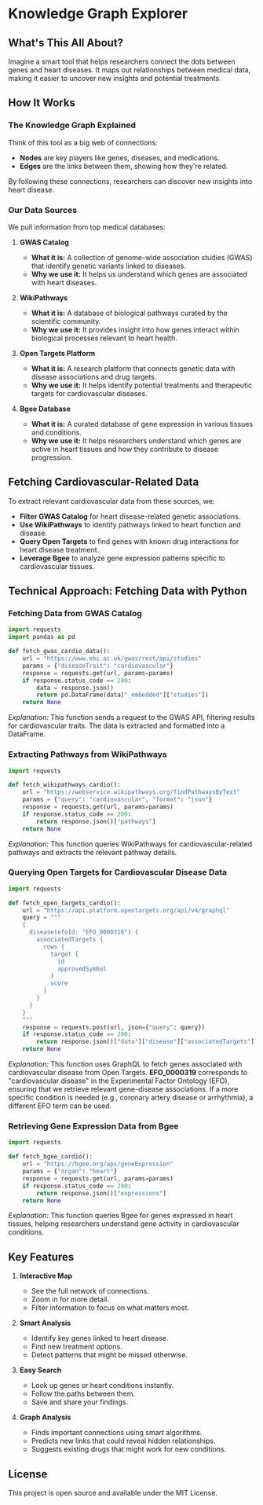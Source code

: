 # Knowledge Graph Explorer

## What's This All About?

Imagine a smart tool that helps researchers connect the dots between genes and heart diseases. It maps out relationships between medical data, making it easier to uncover new insights and potential treatments.

## How It Works

### The Knowledge Graph Explained

Think of this tool as a big web of connections:

- **Nodes** are key players like genes, diseases, and medications.
- **Edges** are the links between them, showing how they're related.

By following these connections, researchers can discover new insights into heart disease.

### Our Data Sources

We pull information from top medical databases:

1. **GWAS Catalog**
   - **What it is:** A collection of genome-wide association studies (GWAS) that identify genetic variants linked to diseases.
   - **Why we use it:** It helps us understand which genes are associated with heart diseases.

2. **WikiPathways**
   - **What it is:** A database of biological pathways curated by the scientific community.
   - **Why we use it:** It provides insight into how genes interact within biological processes relevant to heart health.

3. **Open Targets Platform**
   - **What it is:** A research platform that connects genetic data with disease associations and drug targets.
   - **Why we use it:** It helps identify potential treatments and therapeutic targets for cardiovascular diseases.

4. **Bgee Database**
   - **What it is:** A curated database of gene expression in various tissues and conditions.
   - **Why we use it:** It helps researchers understand which genes are active in heart tissues and how they contribute to disease progression.

## Fetching Cardiovascular-Related Data

To extract relevant cardiovascular data from these sources, we:
- **Filter GWAS Catalog** for heart disease-related genetic associations.
- **Use WikiPathways** to identify pathways linked to heart function and disease.
- **Query Open Targets** to find genes with known drug interactions for heart disease treatment.
- **Leverage Bgee** to analyze gene expression patterns specific to cardiovascular tissues.

## Technical Approach: Fetching Data with Python

### Fetching Data from GWAS Catalog
```python
import requests
import pandas as pd

def fetch_gwas_cardio_data():
    url = "https://www.ebi.ac.uk/gwas/rest/api/studies"
    params = {"diseaseTrait": "cardiovascular"}
    response = requests.get(url, params=params)
    if response.status_code == 200:
        data = response.json()
        return pd.DataFrame(data["_embedded"]["studies"])
    return None
```
*Explanation:* This function sends a request to the GWAS API, filtering results for cardiovascular traits. The data is extracted and formatted into a DataFrame.

### Extracting Pathways from WikiPathways
```python
import requests

def fetch_wikipathways_cardio():
    url = "https://webservice.wikipathways.org/findPathwaysByText"
    params = {"query": "cardiovascular", "format": "json"}
    response = requests.get(url, params=params)
    if response.status_code == 200:
        return response.json()["pathways"]
    return None
```
*Explanation:* This function queries WikiPathways for cardiovascular-related pathways and extracts the relevant pathway details.

### Querying Open Targets for Cardiovascular Disease Data
```python
import requests

def fetch_open_targets_cardio():
    url = "https://api.platform.opentargets.org/api/v4/graphql"
    query = """
    {
      disease(efoId: "EFO_0000319") {
        associatedTargets {
          rows {
            target {
              id
              approvedSymbol
            }
            score
          }
        }
      }
    }
    """
    response = requests.post(url, json={"query": query})
    if response.status_code == 200:
        return response.json()["data"]["disease"]["associatedTargets"]["rows"]
    return None
```
*Explanation:* This function uses GraphQL to fetch genes associated with cardiovascular disease from Open Targets. **EFO_0000319** corresponds to "cardiovascular disease" in the Experimental Factor Ontology (EFO), ensuring that we retrieve relevant gene-disease associations. If a more specific condition is needed (e.g., coronary artery disease or arrhythmia), a different EFO term can be used.

### Retrieving Gene Expression Data from Bgee
```python
import requests

def fetch_bgee_cardio():
    url = "https://bgee.org/api/geneExpression"
    params = {"organ": "heart"}
    response = requests.get(url, params=params)
    if response.status_code == 200:
        return response.json()["expressions"]
    return None
```
*Explanation:* This function queries Bgee for genes expressed in heart tissues, helping researchers understand gene activity in cardiovascular conditions.

## Key Features

1. **Interactive Map**
   - See the full network of connections.
   - Zoom in for more detail.
   - Filter information to focus on what matters most.

2. **Smart Analysis**
   - Identify key genes linked to heart disease.
   - Find new treatment options.
   - Detect patterns that might be missed otherwise.

3. **Easy Search**
   - Look up genes or heart conditions instantly.
   - Follow the paths between them.
   - Save and share your findings.

4. **Graph Analysis**
   - Finds important connections using smart algorithms.
   - Predicts new links that could reveal hidden relationships.
   - Suggests existing drugs that might work for new conditions.

## License

This project is open source and available under the MIT License.
